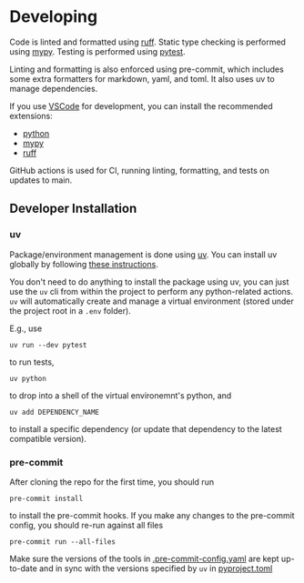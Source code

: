 # Developing

Code is linted and formatted using [ruff](https://docs.astral.sh/ruff/). Static type checking is performed using [mypy](https://mypy-lang.org). Testing is performed using [pytest](https://docs.pytest.org/en/latest).

Linting and formatting is also enforced using pre-commit, which includes some extra formatters for markdown, yaml, and toml. It also uses uv to manage dependencies.

If you use [VSCode](https://code.visualstudio.com) for development, you can install the recommended extensions:
- [python](https://marketplace.visualstudio.com/items?itemName=ms-python.python)
- [mypy](https://marketplace.visualstudio.com/items?itemName=ms-python.mypy-type-checker)
- [ruff](https://marketplace.visualstudio.com/items?itemName=charliermarsh.ruff)

GitHub actions is used for CI, running linting, formatting, and tests on updates to main.

## Developer Installation

### uv

Package/environment management is done using [uv](https://docs.astral.sh/uv/). You can install uv globally by following [these instructions](https://docs.astral.sh/uv/getting-started/installation/).

You don't need to do anything to install the package using uv, you can just use the `uv` cli from within the project to perform any python-related actions. `uv` will automatically create and manage a virtual environment (stored under the project root in a `.env` folder).

E.g., use

```shell
uv run --dev pytest
```

to run tests,

```shell
uv python
```

to drop into a shell of the virtual environemnt's python, and

```shell
uv add DEPENDENCY_NAME
```

to install a specific dependency (or update that dependency to the latest compatible version).

### pre-commit

After cloning the repo for the first time, you should run

```shell
pre-commit install
```

to install the pre-commit hooks. If you make any changes to the pre-commit config, you should re-run against all files

```shell
pre-commit run --all-files
```

Make sure the versions of the tools in [.pre-commit-config.yaml](/.pre-commit-config.yaml) are kept up-to-date and in sync with the versions specified by `uv` in [pyproject.toml](/pyproject.toml)
